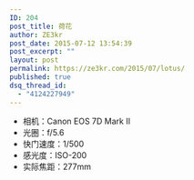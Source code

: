 ```yaml
---
ID: 204
post_title: 荷花
author: ZE3kr
post_date: 2015-07-12 13:54:39
post_excerpt: ""
layout: post
permalink: https://ze3kr.com/2015/07/lotus/
published: true
dsq_thread_id:
  - "4124227949"
---
```


+ 相机：Canon EOS 7D Mark II
+ 光圈：f/5.6
+ 快门速度：1/500
+ 感光度：ISO-200
+ 实际焦距：277mm